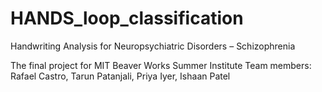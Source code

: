 # HANDS_loop_classification

Handwriting Analysis for Neuropsychiatric Disorders – Schizophrenia

The final project for MIT Beaver Works Summer Institute
Team members: Rafael Castro, Tarun Patanjali, Priya Iyer, Ishaan Patel
